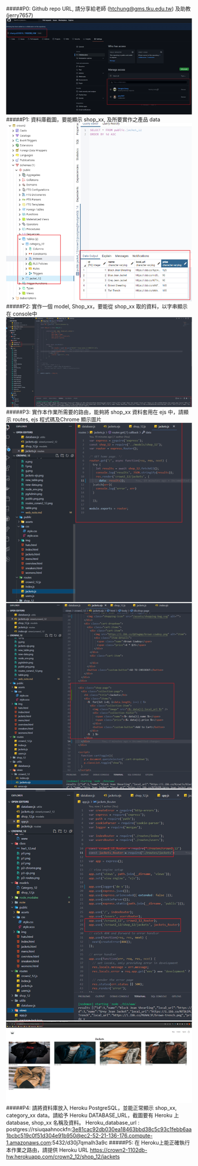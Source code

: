 #####P0: Github repo URL, 請分享給老師 (htchung@gms.tku.edu.tw) 及助教 (jerry7657)
![p0](p0.png)
#####P1: 資料庫截圖，要能顯示 shop_xx, 及所要實作之產品 data
![p1](p1.png)
#####P2: 實作一個 model, Shop_xx，要能從 shop_xx 取的資料，以字串顯示在 console中
![p2](p2.png)
#####P3: 實作本作業所需要的路由，能夠將 shop_xx 資料套用在 ejs 中，請顯示 routes, ejs 程式碼及Chrome 顯示圖片
![p3-1](p3-routes.png)
![p3-2](p3-ejs.png)
![p3-3](p3-app.png)
![p3-4](p3-chrome.png)
#####P4: 請將資料庫放入 Heroku PostgreSQL，並能正常顯示  shop_xx, category_xx data。請給予 Heroku DATABASE_URL，截圖要有 Heroku 上 database, shop_xx 名稱及資料。
Heroku_database_url : postgres://rsiuqaahnockfn:3e81cac92db030ea18463bbd38c5c93c1febb6aa1bcbc519c0f51d304e91b950@ec2-52-21-136-176.compute-1.amazonaws.com:5432/d30j7qmalh3a9c
#####P5: 在 Heroku上能正確執行本作業之路由，請提供 Heroku URL
https://crown2-1102db-hw.herokuapp.com/crown2_12/shop_12/jackets